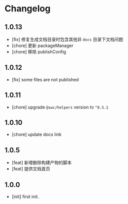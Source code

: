 # Changelog

## 1.0.13

- [fix] 修复生成文档目录时包含其他非 `docs` 目录下文档问题
- [chore] 更新 packageManager
- [chore] 移除 publishConfig

## 1.0.12

- [fix] some files are not published

## 1.0.11

- [chore] upgrade `@swc/helpers` version to `^0.5.1`

## 1.0.10

- [chore] update docs link

## 1.0.5

- [feat] 新增删除构建产物的脚本
- [feat] 提供文档首页

## 1.0.0

- [init] first init.

